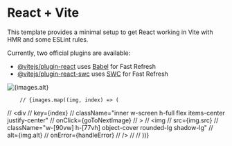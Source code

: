 # React + Vite

This template provides a minimal setup to get React working in Vite with HMR and some ESLint rules.

Currently, two official plugins are available:

- [@vitejs/plugin-react](https://github.com/vitejs/vite-plugin-react/blob/main/packages/plugin-react/README.md) uses [Babel](https://babeljs.io/) for Fast Refresh
- [@vitejs/plugin-react-swc](https://github.com/vitejs/vite-plugin-react-swc) uses [SWC](https://swc.rs/) for Fast Refresh

<div
          className="inner w-screen h-full flex items-center justify-center"
          onClick={goToNextImage}
        >
          <img
            src={images[0].src}
            className="w-[90vw] h-[83vh] object-cover border-2 border-gray-600  rounded-lg img-shad"
            alt={images.alt}
            onError={handleError}
          />
        </div>

        // {images.map((img, index) => (

// <div
// key={index}
// className="inner w-screen h-full flex items-center justify-center"
// onClick={goToNextImage}
// >
// <img
// src={img.src}
// className="w-[90vw] h-[77vh] object-cover rounded-lg shadow-lg"
// alt={img.alt}
// onError={handleError}
// />
// </div>
// ))}
